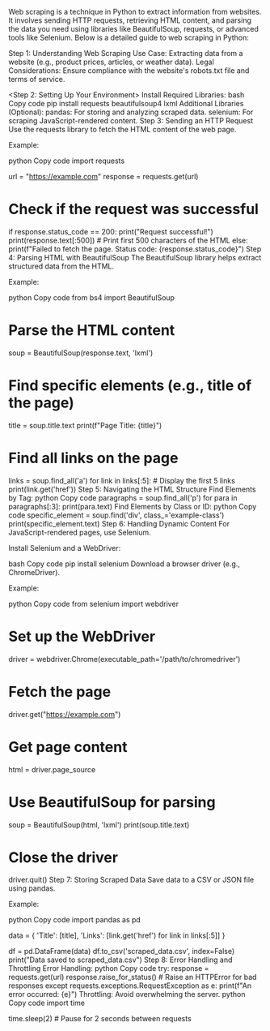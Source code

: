 Web scraping is a technique in Python to extract information from websites. It involves sending HTTP requests, retrieving HTML content, 
and parsing the data you need using libraries like BeautifulSoup, requests, or advanced tools like Selenium. Below is a detailed guide to web scraping in Python:

Step 1: Understanding Web Scraping
Use Case: Extracting data from a website (e.g., product prices, articles, or weather data).
Legal Considerations: Ensure compliance with the website's robots.txt file and terms of service.

<Step 2: Setting Up Your Environment>
Install Required Libraries:
bash
Copy code
pip install requests beautifulsoup4 lxml
Additional Libraries (Optional):
pandas: For storing and analyzing scraped data.
selenium: For scraping JavaScript-rendered content.
Step 3: Sending an HTTP Request
Use the requests library to fetch the HTML content of the web page.

Example:

python
Copy code
import requests

url = "https://example.com"
response = requests.get(url)

# Check if the request was successful
if response.status_code == 200:
    print("Request successful!")
    print(response.text[:500])  # Print first 500 characters of the HTML
else:
    print(f"Failed to fetch the page. Status code: {response.status_code}")
Step 4: Parsing HTML with BeautifulSoup
The BeautifulSoup library helps extract structured data from the HTML.

Example:

python
Copy code
from bs4 import BeautifulSoup

# Parse the HTML content
soup = BeautifulSoup(response.text, 'lxml')

# Find specific elements (e.g., title of the page)
title = soup.title.text
print(f"Page Title: {title}")

# Find all links on the page
links = soup.find_all('a')
for link in links[:5]:  # Display the first 5 links
    print(link.get('href'))
Step 5: Navigating the HTML Structure
Find Elements by Tag:
python
Copy code
paragraphs = soup.find_all('p')
for para in paragraphs[:3]:
    print(para.text)
Find Elements by Class or ID:
python
Copy code
specific_element = soup.find('div', class_='example-class')
print(specific_element.text)
Step 6: Handling Dynamic Content
For JavaScript-rendered pages, use Selenium.

Install Selenium and a WebDriver:

bash
Copy code
pip install selenium
Download a browser driver (e.g., ChromeDriver).

Example:

python
Copy code
from selenium import webdriver

# Set up the WebDriver
driver = webdriver.Chrome(executable_path='/path/to/chromedriver')

# Fetch the page
driver.get("https://example.com")

# Get page content
html = driver.page_source

# Use BeautifulSoup for parsing
soup = BeautifulSoup(html, 'lxml')
print(soup.title.text)

# Close the driver
driver.quit()
Step 7: Storing Scraped Data
Save data to a CSV or JSON file using pandas.

Example:

python
Copy code
import pandas as pd

data = {
    'Title': [title],
    'Links': [link.get('href') for link in links[:5]]
}

df = pd.DataFrame(data)
df.to_csv('scraped_data.csv', index=False)
print("Data saved to scraped_data.csv")
Step 8: Error Handling and Throttling
Error Handling:
python
Copy code
try:
    response = requests.get(url)
    response.raise_for_status()  # Raise an HTTPError for bad responses
except requests.exceptions.RequestException as e:
    print(f"An error occurred: {e}")
Throttling: Avoid overwhelming the server.
python
Copy code
import time

time.sleep(2)  # Pause for 2 seconds between requests
